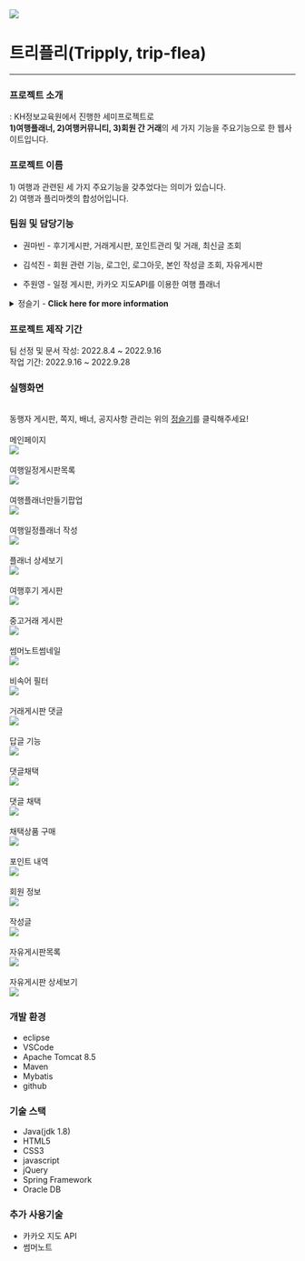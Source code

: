 <img src="https://user-images.githubusercontent.com/99261591/194527525-04842e04-1d25-4b40-a09f-2272f360a713.png">

<h1>트리플리(Tripply, trip-flea)</h1>
<hr>

<h3>프로젝트 소개</h3>
: KH정보교육원에서 진행한 세미프로젝트로 <br>
<b>1)여행플래너, 2)여행커뮤니티, 3)회원 간 거래</b>의 
세 가지 기능을 주요기능으로 한 웹사이트입니다.

<h3>프로젝트 이름</h3>
1) 여행과 관련된 세 가지 주요기능을 갖추었다는 의미가 있습니다.<br>
2) 여행과 플리마켓의 합성어입니다.

<h3 name="seulki">팀원 및 담당기능</h3>

 + 권마빈 - 후기게시판, 거래게시판, 포인트관리 및 거래, 최신글 조회

 + 김석진 - 회원 관련 기능, 로그인, 로그아웃, 본인 작성글 조회, 자유게시판
 + 주원영 - 일정 게시판, 카카오 지도API를 이용한 여행 플래너
 
<details >
<summary >정슬기 - <b> Click here for more information </b> </summary>
<div markdown="1">


+ 쪽지


https://user-images.githubusercontent.com/110793386/200091656-07be0f7d-d31a-4093-b1a1-fc72ecf971cd.mp4

     - 수신자 체크(수신자가 없는 경우 발송 못하도록 조치)
     - 받은 편지함 / 보낸 편지함 구현
     - 쪽지 검색 구현
  

https://user-images.githubusercontent.com/110793386/200091757-c1581980-4506-4c5c-a62b-bd0bd6ee8329.mp4

     - 답장시 수신자 체크 해제


+ 공지사항 

https://user-images.githubusercontent.com/110793386/200091197-2b289d83-ba8e-4d24-8105-eafd0883aef4.mp4

     - 공지사항 CRUD 구현
     - 섬머노트 활용으로 게시글 작성 시 간단한 편집 가능
     - 공지사항 노출 갯수 제한
     - home에서 공지사항 열람시 팝업 처리


+ 동행자게시판(우리 함께 게시판)

https://user-images.githubusercontent.com/110793386/200092507-3fc5754f-9a52-444c-9f83-8a5422a1cac1.mp4

     - 게시판 CRUD 구현
     - 섬머노트 활용으로 게시글 작성 시 간단한 편집 가능
     - 작성자 본인 외 수정 불가
     - 설정한 여행 기간 경과 시 해당 게시글 열람 불가


https://user-images.githubusercontent.com/110793386/200092666-bbfef49a-2b43-40b6-91a8-6c37531ba5b3.mp4

     - 댓글 CRUD 구현
     - 작성자 본인 외 수정 불가
     
 
+ 배너

https://user-images.githubusercontent.com/110793386/200091207-533d9bed-254e-413f-9ccf-a2f9cd49adf1.mp4

     - 배너 CRUD 구현

     
</div>
</details>
 
<h3>프로젝트 제작 기간</h3>
팀 선정 및 문서 작성:  2022.8.4 ~ 2022.9.16  <br>
작업 기간:  2022.9.16 ~ 2022.9.28  

<h3>실행화면</h3>
<br>동행자 게시판, 쪽지, 배너, 공지사항 관리는 위의 <a href= "#seulki">정슬기</a>를 클릭해주세요!<br>
<br>메인페이지<br>
<img src="https://user-images.githubusercontent.com/99261591/194527565-ea659ae0-8248-49bc-b8a3-d5be2ad96426.png">
<br><br>여행일정게시판목록<br>
<img src="https://user-images.githubusercontent.com/99261591/194527461-f67b45a5-a224-4e8f-9587-546245693afb.png">
<br><br>여행플래너만들기팝업<br>
<img src="https://user-images.githubusercontent.com/99261591/194527481-745a6c24-b480-464a-b99d-5bf52a8b1e8d.png">
<br><br>여행일정플래너 작성<br>
<img src="https://user-images.githubusercontent.com/99261591/194527478-964bfbe6-32a8-46c9-a6ce-0b0f4d889d26.png">
<br><br>플래너 상세보기<br>
<img src="https://user-images.githubusercontent.com/99261591/194527522-453222cd-75b0-491b-a1e4-5acaa38b77a2.png">
<br><br>여행후기 게시판<br>
<img src="https://user-images.githubusercontent.com/99261591/194527483-f553f177-d696-42cc-a4c1-b9821bcd47f9.png">
<br><br>중고거래 게시판<br>
<img src="https://user-images.githubusercontent.com/99261591/194527508-2c9ad47d-1e1b-43b5-9a8c-95ea3c61dd03.png">
<br><br>썸머노트썸네일<br>
<img src="https://user-images.githubusercontent.com/99261591/194527587-57135f22-7f6e-4c73-99d6-0a8f9ecf41d9.png">
<br><br>비속어 필터<br>
<img src="https://user-images.githubusercontent.com/99261591/194527581-39a9f0c8-8e72-44ae-98c4-906c062838fa.png">
<br><br>거래게시판 댓글<br>
<img src="https://user-images.githubusercontent.com/99261591/194527545-c2d16cf2-9025-430d-a844-8e5a7b947a0b.png">
<br><br>답글 기능<br>
<img src="https://user-images.githubusercontent.com/99261591/194527551-5baebc75-615e-4c34-bf6d-a2f8ea3a84e8.png">
<br><br>댓글채택<br>
<img src="https://user-images.githubusercontent.com/99261591/194527554-c0ff8e50-dd2d-4af6-8dd2-c92921890989.png">
<br><br>댓글 채택<br>
<img src="https://user-images.githubusercontent.com/99261591/194527557-9b661940-1460-4a46-8209-5e94722bb9ec.png">
<br><br>채택상품 구매<br>
<img src="https://user-images.githubusercontent.com/99261591/194527518-730d1142-168a-4724-91a7-3735087b1333.png">
<br><br>포인트 내역<br>
<img src="https://user-images.githubusercontent.com/99261591/194527520-f04473c0-9e2e-4648-85cc-8ba726d96e57.png">
<br><br>회원 정보<br>
<img src="https://user-images.githubusercontent.com/99261591/194527530-86cf7faa-fceb-4e6e-b761-26c973454770.png">
<br><br>작성글<br>
<img src="https://user-images.githubusercontent.com/99261591/194527506-71b34e90-f0b0-45f0-8ba3-5be2516729e7.png">
<br><br>자유게시판목록<br>
<img src="https://user-images.githubusercontent.com/99261591/194527496-ae8b458d-d2aa-4b54-bb88-1e9fb6228f19.png">
<br><br>자유게시판 상세보기<br>
<img src="https://user-images.githubusercontent.com/99261591/194527501-61e10215-5912-4bfd-83f5-4fc5af281195.png">

<h3>개발 환경</h3>
<ul>
<li>eclipse</li>
<li>VSCode</li>
<li>Apache Tomcat 8.5</li>
<li>Maven</li>
<li>Mybatis</li>
<li>github</li>
</ul>

<h3>기술 스택</h3>
<ul>
<li>Java(jdk 1.8)</li>
<li>HTML5</li>
<li>CSS3</li>
<li>javascript</li>
<li>jQuery</li>
<li>Spring Framework</li>
<li>Oracle DB</li>
</ul>

<h3>추가 사용기술</h3>
<ul>
<li>카카오 지도 API</li>
<li>썸머노트</li>
</ul>
<br><br>
















